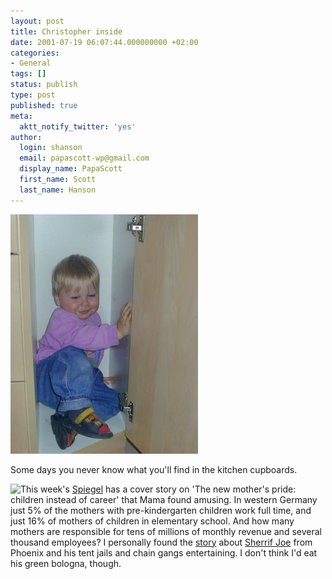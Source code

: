 ```yaml
---
layout: post
title: Christopher inside
date: 2001-07-19 06:07:44.000000000 +02:00
categories:
- General
tags: []
status: publish
type: post
published: true
meta:
  aktt_notify_twitter: 'yes'
author:
  login: shanson
  email: papascott-wp@gmail.com
  display_name: PapaScott
  first_name: Scott
  last_name: Hanson
---
```

<p><img src="/wordpress/wp-content/uploads/2001/07/crhinside.jpg" height="383" width="300" border="0" alt="crhinside.jpg: " /></p>
<p>Some days you never know what you'll find in the kitchen cupboards.</p>
<p><a href="http://www.spiegel.de"><img src="https://www.spiegel.de/img/0,1020,119329,00.jpg" align="left" border="0" /></a>This week's <a href="http://www.spiegel.de">Spiegel</a> has a cover story on 'The new mother's pride: children instead of career' that Mama found amusing. In western Germany just 5% of the mothers with pre-kindergarten children work full time, and just 16% of mothers of children in elementary school. And how many mothers are responsible for tens of millions of monthly revenue and several thousand employees? I personally found the <a href="http://www.spiegel.de/spiegel/0,1518,145177,00.html">story</a> about <a href="http://www.msco.org">Sherrif Joe</a> from Phoenix and his tent jails and chain gangs entertaining. I don't think I'd eat his green bologna, though.</p>
